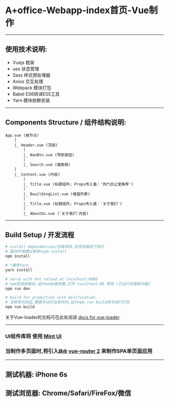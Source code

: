 # A+office-Webapp-index首页-Vue制作
***
## 使用技术说明:

* Vuejs           框架
* uex            状态管理
* Sass            样式预处理器
* Axios           交互处理
* Webpack         模块打包
* Babel           ES6转译ES5工具
* Yarn            模块依赖安装

***
## Components Structure / 组件结构说明:
```
App.vue (根节点)
    |
    |_ Header.vue (顶部)
        |
        |_ NavBtn.vue (导航按钮)
        |
        |_ Search.vue (搜索框)
    |
    |_ Content.vue (内容)
        |
        |_ Title.vue (标题组件; Props传入值：'热门办公室推荐')
        |
        |_ BuuildingList.vue (楼盘列表)
        |
        |_ Title.vue (标题组件; Props传入值：'关于我们')
        |
        |_ AboutUs.vue ('关于我们'内容)

```
***

## Build Setup / 开发流程

``` bash
# install dependencies/拉取项目,在项目路径下执行
# 国内环境建议使用cnpm install
npm install

# *推荐Yarn
yarn install

# serve with hot reload at localhost:8080
# npm安装依赖后,运行node服务器,打开 localhost:80 预览 (已运行热更新功能)
npm run dev

# build for production with minification
# 当修改代码后,需要手动打包发布时,运行npm run build命令进行打包
npm run build
```

关于Vue-loader的文档可在此处阅读 [docs for vue-loader](http://vuejs.github.io/vue-loader).

***

### UI组件库将 使用 [Mint UI](http://mint-ui.github.io/#!/zh-cn)

### 当制作多页面时,将引入`路由` [vue-router 2](http://router.vuejs.org/zh-cn/) 来制作SPA单页面应用

***


## 测试机器: iPhone 6s

## 测试浏览器: Chrome/Safari/FireFox/微信
